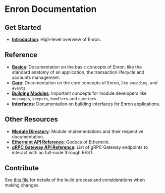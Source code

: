 <!--
layout: home
title: Enron Documentation
description: Enron is a scalable and interoperable Ethereum, built on Proof-of-Stake with fast-finality.
sections:
  - title: Introduction
    desc: Read a high-level overview of Enron and its architecture.
    url: /intro
    icon: ethereum-intro
  - title: Basics
    desc: Start with the basic concepts of Enron, like accounts and transactions.
    url: /basics
    icon: basics
  - title: Core Concepts
    desc: Read about the core concepts like encoding and events.
    url: /core
    icon: core
stack:
  - title: Cosmos SDK
    desc: The SDK is the world’s most popular framework for building application-specific blockchains.
    color: "#5064FB"
    label: sdk
    url: http://docs.cosmos.network
  - title: Ethereum
    desc: Ethereum is a global, open-source platform for decentralized applications.
    color: "#1A1F36"
    label: ethereum-black
    url: https://eth.wiki
  - title: Tendermint Core
    desc: The leading BFT engine for building blockchains, powering Enron.
    color: "#00BB00"
    label: core
    url: http://docs.tendermint.com
footer:
  newsletter: false
aside: false
-->

# Enron Documentation

## Get Started

- **[Introduction](./intro/overview.md)**: High-level overview of Enron.

## Reference

- **[Basics](./basics/)**: Documentation on the basic concepts of Enron, like the standard anatomy of an application, the transaction lifecycle and accounts management.
- **[Core](./core/)**: Documentation on the core concepts of Enron, like `encoding`, and `events`.
- **[Building Modules](./building-modules/)**: Important concepts for module developers like `message`s, `keeper`s, `handler`s and `querier`s.
- **[Interfaces](./interfaces/)**: Documentation on building interfaces for Enron applications.

## Other Resources

- **[Module Directory](../x/)**: Module implementations and their respective documentation.
- **[Ethermint API Reference](https://godoc.org/github.com/tharsis/ethermint)**: Godocs of Ethermint.
- **[gRPC Gateway API Reference](https://api.enron.org/)**: List of gRPC Gateway endpoints to interact with an full-node through REST.

## Contribute

See [this file](https://github.com/enron/enron/blob/main/docs/DOCS_README.md) for details of the build process and considerations when making changes.
